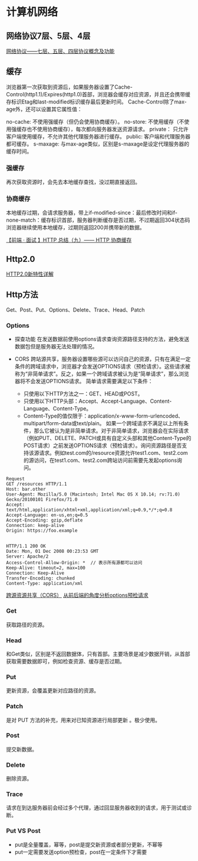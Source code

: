 # 计算机网络

## 网络协议7层、5层、4层
[网络协议——七层、五层、四层协议概念及功能](https://blog.csdn.net/peng78585/article/details/132071338)

## 缓存
浏览器第一次获取到资源后，如果服务器设置了Cache-Control(http1.1)/Expires(http1.0)首部，浏览器会缓存对应资源，并且还会携带缓存标识Etag和last-modified标识缓存最后更新时间。
Cache-Control除了max-age外，还可以设置其它属性值：

no-cache: 不使用强缓存（但仍会使用协商缓存）。
no-store: 不使用缓存（不使用强缓存也不使用协商缓存），每次都向服务器发送资源请求。
private： 只允许客户端使用缓存，不允许其他代理服务器进行缓存。
public: 客户端和代理服务器都可缓存。
s-maxage: 与max-age类似，区别是s-maxage是设定代理服务器的缓存时间。
### 强缓存
再次获取资源时，会先去本地缓存查找，没过期直接返回。
### 协商缓存
本地缓存过期，会请求服务器，带上if-modified-since：最后修改时间和if-none-match：缓存标识首部，服务器判断缓存是否过期，不过期返回304状态码浏览器继续使用本地缓存，过期则返回200并携带新的数据。

[【前端 · 面试 】HTTP 总结（九）—— HTTP 协商缓存](https://www.modb.pro/db/98452)

## Http2.0
[HTTP2.0新特性详解](https://blog.csdn.net/SmallPig_Code/article/details/120455341)

## Http方法
Get、Post、Put、Options、Delete、Trace、Head、Patch
### Options
* 探查功能
在发送数据前使用options请求查询资源路径支持的方法，避免发送数据包但是服务器无法处理的情况。

* CORS
跨站源共享，服务器设置哪些源可以访问自己的资源，只有在满足一定条件的跨域请求中，浏览器才会发送OPTIONS请求（预检请求）。这些请求被称为“非简单请求”。反之，如果一个跨域请求被认为是“简单请求”，那么浏览器将不会发送OPTIONS请求。
简单请求需要满足以下条件：
    * 只使用以下HTTP方法之一：GET、HEAD或POST。
    * 只使用以下HTTP头部：Accept、Accept-Language、Content-Language、Content-Type。
    * Content-Type的值仅限于：application/x-www-form-urlencoded、multipart/form-data或text/plain。
如果一个跨域请求不满足以上所有条件，那么它被认为是非简单请求。对于非简单请求，浏览器会在实际请求（例如PUT、DELETE、PATCH或具有自定义头部和其他Content-Type的POST请求）之前发送OPTIONS请求（预检请求）。询问资源路径是否支持该源请求。例如test.com的/resource资源允许test1.com、test2.com的源访问，在test1.com、test2.com跨站访问前需要先发起options询问。
```http
Request
GET /resources HTTP/1.1
Host: bar.other
User-Agent: Mozilla/5.0 (Macintosh; Intel Mac OS X 10.14; rv:71.0) Gecko/20100101 Firefox/71.0
Accept: text/html,application/xhtml+xml,application/xml;q=0.9,*/*;q=0.8
Accept-Language: en-us,en;q=0.5
Accept-Encoding: gzip,deflate
Connection: keep-alive
Origin: https://foo.example


HTTP/1.1 200 OK
Date: Mon, 01 Dec 2008 00:23:53 GMT
Server: Apache/2
Access-Control-Allow-Origin: *  // 表示所有源都可以访问
Keep-Alive: timeout=2, max=100
Connection: Keep-Alive
Transfer-Encoding: chunked
Content-Type: application/xml
```
[跨源资源共享（CORS）](https://developer.mozilla.org/zh-CN/docs/Web/HTTP/CORS)
[从前后端的角度分析options预检请求](https://zhuanlan.zhihu.com/p/629784203)
### Get
获取路径的资源。

### Head
和Get类似，区别是不返回数据体，只有首部。主要场景是减少数据开销，从首部获取需要数据即可，例如检查资源、缓存是否过期。

### Put
更新资源，会覆盖更新对应路径的资源。

### Patch
是对 PUT 方法的补充，用来对已知资源进行局部更新 。极少使用。

### Post
提交新数据。

### Delete
删除资源。

### Trace
请求在到达服务器前会经过多个代理，通过回显服务器收到的请求，用于测试或诊断。

### Put VS Post
* put是全量覆盖，幂等，post是提交新资源或者部分更新，不幂等
* put一定需要发送option预检查，post在一定条件下才需要